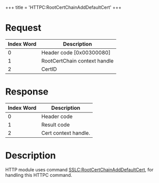 +++
title = 'HTTPC:RootCertChainAddDefaultCert'
+++

# Request

| Index Word | Description                  |
|------------|------------------------------|
| 0          | Header code \[0x00300080\]   |
| 1          | RootCertChain context handle |
| 2          | CertID                       |

# Response

| Index Word | Description          |
|------------|----------------------|
| 0          | Header code          |
| 1          | Result code          |
| 2          | Cert context handle. |

# Description

HTTP module uses command
[SSLC:RootCertChainAddDefaultCert](SSLC:RootCertChainAddDefaultCert "wikilink"),
for handling this HTTPC command.
